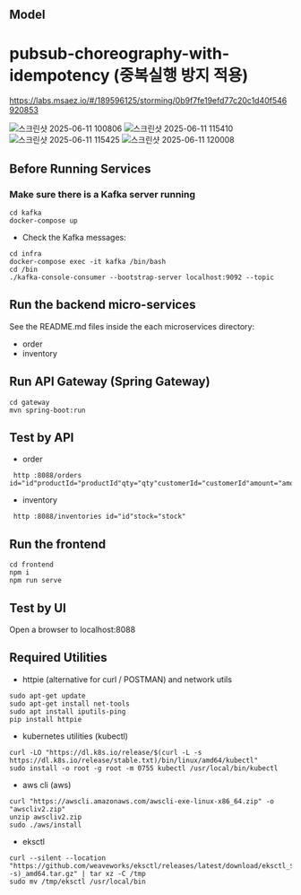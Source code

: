 ## Model
# pubsub-choreography-with-idempotency (중복실행 방지 적용)
https://labs.msaez.io/#/189596125/storming/0b9f7fe19efd77c20c1d40f546920853

![스크린샷 2025-06-11 100806](https://github.com/user-attachments/assets/b66f29ad-ccce-4464-b3f5-436951c94654)
![스크린샷 2025-06-11 115410](https://github.com/user-attachments/assets/d3727b6e-58b5-4339-bdb2-dc04e3745c0e)
![스크린샷 2025-06-11 115425](https://github.com/user-attachments/assets/c72a03d3-60ff-44d9-b7e2-35f3620abfaf)
![스크린샷 2025-06-11 120008](https://github.com/user-attachments/assets/336b60eb-7a02-444f-a29f-5ad28569dcd3)

## Before Running Services
### Make sure there is a Kafka server running
```
cd kafka
docker-compose up
```
- Check the Kafka messages:
```
cd infra
docker-compose exec -it kafka /bin/bash
cd /bin
./kafka-console-consumer --bootstrap-server localhost:9092 --topic
```

## Run the backend micro-services
See the README.md files inside the each microservices directory:

- order
- inventory


## Run API Gateway (Spring Gateway)
```
cd gateway
mvn spring-boot:run
```

## Test by API
- order
```
 http :8088/orders id="id"productId="productId"qty="qty"customerId="customerId"amount="amount"status="status"address="address"
```
- inventory
```
 http :8088/inventories id="id"stock="stock"
```


## Run the frontend
```
cd frontend
npm i
npm run serve
```

## Test by UI
Open a browser to localhost:8088

## Required Utilities

- httpie (alternative for curl / POSTMAN) and network utils
```
sudo apt-get update
sudo apt-get install net-tools
sudo apt install iputils-ping
pip install httpie
```

- kubernetes utilities (kubectl)
```
curl -LO "https://dl.k8s.io/release/$(curl -L -s https://dl.k8s.io/release/stable.txt)/bin/linux/amd64/kubectl"
sudo install -o root -g root -m 0755 kubectl /usr/local/bin/kubectl
```

- aws cli (aws)
```
curl "https://awscli.amazonaws.com/awscli-exe-linux-x86_64.zip" -o "awscliv2.zip"
unzip awscliv2.zip
sudo ./aws/install
```

- eksctl 
```
curl --silent --location "https://github.com/weaveworks/eksctl/releases/latest/download/eksctl_$(uname -s)_amd64.tar.gz" | tar xz -C /tmp
sudo mv /tmp/eksctl /usr/local/bin
```
